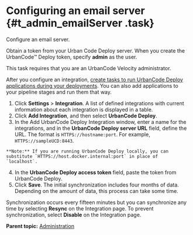 # Configuring an email server {#t_admin_emailServer .task}

Configure an email server.

Obtain a token from your Urban Code Deploy server. When you create the UrbanCode™ Deploy token, specify **admin** as the user.

This task requires that you are an UrbanCode Velocity administrator.

After you configure an integration, [create tasks to run UrbanCode Deploy applications during your deployments](../../com.ibm.crelease.doc/topics/cr_taskType_UCD.md#). You can also add applications to your pipeline stages and run them that way.

1.   Click **Settings** \> **Integration**. A list of defined integrations with current information about each integration is displayed in a table.
2.   Click **Add Integration**, and then select **UrbanCode Deploy**. 
3.   In the Add UrbanCode Deploy Integration window, enter a name for the integrations, and in the **UrbanCode Deploy server URL** field, define the URL. The format is `HTTPS://hostname:port`. For example, `HTTPS://sampleUCD:8443`.

    **Note:** If you are running UrbanCode Deploy locally, you can substitute `HTTPS://host.docker.internal:port` in place of `localhost`.

4.   In the **UrbanCode Deploy access token** field, paste the token from UrbanCode Deploy. 
5.   Click **Save**. The initial synchronization includes four months of data. Depending on the amount of data, this process can take some time.

Synchronization occurs every fifteen minutes but you can synchronize any time by selecting **Resync** on the Integration page. To prevent synchronization, select **Disable** on the Integration page.

**Parent topic:** [Administration](../topics/c_node_admin.md)

